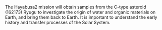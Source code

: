 The Hayabusa2 mission will obtain samples from the C-type asteroid (162173) Ryugu to investigate the origin of water and organic materials on Earth, and bring them back to Earth. It is important to understand the early history and transfer processes of the Solar System.